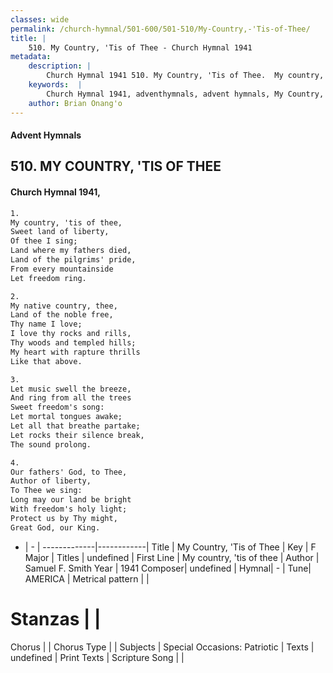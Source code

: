 ```yaml
---
classes: wide
permalink: /church-hymnal/501-600/501-510/My-Country,-'Tis-of-Thee/
title: |
    510. My Country, 'Tis of Thee - Church Hymnal 1941
metadata:
    description: |
        Church Hymnal 1941 510. My Country, 'Tis of Thee.  My country, 'tis of thee,  Sweet land of liberty,  Of thee I sing;  Land where my fathers died,  Land of the pilgrims' pride,  From every mountainside  Let freedom ring. 
    keywords:  |
        Church Hymnal 1941, adventhymnals, advent hymnals, My Country, 'Tis of Thee, My country, 'tis of thee . 
    author: Brian Onang'o
---
```


#### Advent Hymnals
## 510. MY COUNTRY, 'TIS OF THEE
####  Church Hymnal 1941,

```txt
1.
My country, 'tis of thee, 
Sweet land of liberty, 
Of thee I sing; 
Land where my fathers died, 
Land of the pilgrims' pride, 
From every mountainside 
Let freedom ring. 

2.
My native country, thee, 
Land of the noble free, 
Thy name I love; 
I love thy rocks and rills, 
Thy woods and templed hills; 
My heart with rapture thrills 
Like that above. 

3.
Let music swell the breeze, 
And ring from all the trees 
Sweet freedom's song: 
Let mortal tongues awake; 
Let all that breathe partake; 
Let rocks their silence break, 
The sound prolong. 

4.
Our fathers' God, to Thee, 
Author of liberty, 
To Thee we sing: 
Long may our land be bright 
With freedom's holy light; 
Protect us by Thy might, 
Great God, our King.

```

- |   -  |
-------------|------------|
Title | My Country, 'Tis of Thee |
Key | F Major |
Titles | undefined |
First Line | My country, 'tis of thee  |
Author | Samuel F. Smith
Year | 1941
Composer| undefined |
Hymnal|  - |
Tune| AMERICA |
Metrical pattern | |
# Stanzas |  |
Chorus |  |
Chorus Type |  |
Subjects | Special Occasions: Patriotic |
Texts | undefined |
Print Texts | 
Scripture Song |  |
    

